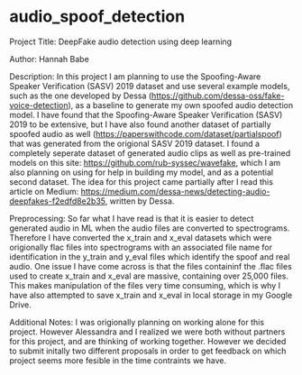 # audio_spoof_detection

Project Title: DeepFake audio detection using deep learning

Author: Hannah Babe

Description: 
In this project I am planning to use the Spoofing-Aware Speaker Verification (SASV) 2019 dataset and use several example models, such as the one developed by Dessa (https://github.com/dessa-oss/fake-voice-detection), as a baseline to generate my own spoofed audio detection model. I have found that the Spoofing-Aware Speaker Verification (SASV) 2019 to be extensive, but I have also found another dataset of partially spoofed audio as well (https://paperswithcode.com/dataset/partialspoof) that was generated from the origional SASV 2019 dataset. I found a completely seperate dataset of generated audio clips as well as pre-trained models on this site: https://github.com/rub-syssec/wavefake, which I am also planning on using for help in building my model, and as a potential second dataset. The idea for this project came partially after I read this article on Medium: https://medium.com/dessa-news/detecting-audio-deepfakes-f2edfd8e2b35, written by Dessa. 

Preprocessing: So far what I have read is that it is easier to detect generated audio in ML when the audio files are converted to spectrograms. Therefore I have converted the x_train and x_eval datasets which were origionally flac files into spectrograms with an associated file name for identification in the y_train and y_eval files which identify the spoof and real audio. One issue I have come across is that the files containinf the .flac files used to create x_train and x_eval are massive, containing over 25,000 files. This makes manipulation of the files very time consuming, which is why I have also attempted to save x_train and x_eval in local storage in my Google Drive. 

Additional Notes: I was origionally planning on working alone for this project. However Alessandra and I realized we were both without partners for this project, and are thinking of working together. However we decided to submit initally two different proposals in order to get feedback on which project seems more fesible in the time contraints we have.
